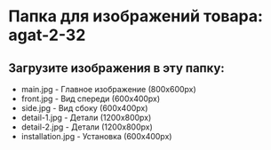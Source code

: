 # Папка для изображений товара: agat-2-32

## Загрузите изображения в эту папку:

- main.jpg - Главное изображение (800x600px)
- front.jpg - Вид спереди (600x400px)
- side.jpg - Вид сбоку (600x400px)
- detail-1.jpg - Детали (1200x800px)
- detail-2.jpg - Детали (1200x800px)
- installation.jpg - Установка (600x400px)
